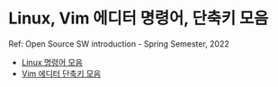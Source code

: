 # Linux, Vim 에디터 명령어, 단축키 모음

Ref: Open Source SW introduction - Spring Semester, 2022

- [Linux 명령어 모음](./linux.md)
- [Vim 에디터 단축키 모음](./vim/md)
